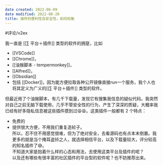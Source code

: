 ```yaml
---
date created: 2022-06-09
date modified: 2022-08-20
title: 插件的便利性及安全性，如何权衡
---
```


#评论/v2ex

我一直是 [[∑ 平台＋插件]] 类型的软件的拥趸，比如

- [[VSCode]]
- [[Chrome]]，
- [[油猴脚本 - tempermonkey]]，
- [[Alfred]]，
- [[Obsidian]]
- 包括 [[Docker]]，因为能方便拉取各种公开镜像直接run一个服务，我个人也将其定义为广义的[[∑ 平台＋插件]] 类型的软件。

但最近用了个油猴脚本，有几千下载量，发现它有搜集我信息的疑似代码。我突然对自己之前无脑下载使用，几乎不管安全性的行为，产生了深深的质疑，大概率我已经有好多隐私信息被这些插件摸到过😫😫。这类插件一般都有 2 个特点：

- 免费的
- 提供很大方便，不用我们重复造轮子。  
所以，忍不住不用感觉很难，但为了绝对安全，去看源码也有点本末倒置。我更多的就是当个掩耳盗铃之人，就选择相信平台，以及下载量较大，评分较高的知名插件了😅。  
不知道大家是抱着什么样的心态和用法，去使用这类平台及插件的呢？  
以及还有哪些有很丰富的社区插件的平台型的软件呢？也不妨推荐出来。
